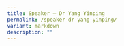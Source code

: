```yaml
---
title: Speaker – Dr Yang Yinping
permalink: /speaker-dr-yang-yinping/
variant: markdown
description: ""
---
```


